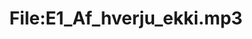 ---
title: File:E1_Af_hverju_ekki.mp3
recording of: Af hverju ekki?
reading speed: slow
speaker: E
license: CC0
---